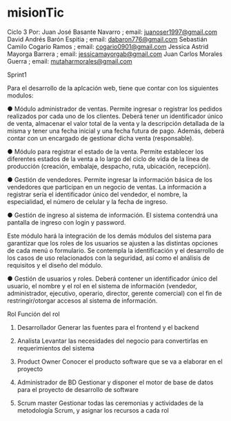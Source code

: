# misionTic
Ciclo 3
Por: 
    Juan José Basante Navarro ;      email:	juanoser1997@gmail.com
    David Andrés Barón Espitia ;     email:	dabaron776@gmail.com
    Sebastián Camilo Cogario Ramos ;	email:  cogario0901@gmail.com
    Jessica Astrid Mayorga Barrera ; email:	jessicamayorgab@gmail.com
    Juan Carlos Morales Guerra ;     email:	mutaharmorales@gmail.com

    
Sprint1

Para el desarrollo de la aplcación web, tiene que contar con los siguientes modulos:

● Módulo administrador de ventas. Permite ingresar o registrar los pedidos realizados por cada uno de los clientes. Deberá tener un identificador único de venta, almacenar el valor total de la venta y la descripción detallada de la misma y tener una fecha inicial y una fecha futura de pago. Además, deberá contar con un encargado de gestionar dicha venta (responsable).

● Módulo para registrar el estado de la venta. Permite establecer los diferentes estados de la venta a lo largo del ciclo de vida de la línea de producción (creación, embalaje, despacho, ruta, ubicación, recepción).  

● Gestión de vendedores. Permite ingresar la información básica de los vendedores que participan en un negocio de ventas. La información a registrar sería el identificador único del vendedor, el nombre, la especialidad, el número de celular y la fecha de ingreso.

● Gestión de ingreso al sistema de información. El sistema contendrá una pantalla de ingreso con login y password.

Este módulo hará la integración de los demás módulos del sistema para garantizar que los roles de los usuarios se ajusten a las distintas opciones de cada menú o formulario. Se contempla la identificación y el desarrollo de los casos de uso relacionados con la seguridad, así como el análisis de requisitos y el diseño del módulo.

● Gestión de usuarios y roles. Deberá contener un identificador único del usuario, el nombre y el rol en el sistema de información (vendedor, administrador, ejecutivo, operario, director, gerente comercial) con el fin de restringir/otorgar accesos al sistema de información.




Rol Función del rol 

1. Desarrollador  Generar las fuentes para el frontend y el backend 

2. Analista  Levantar las necesidades del negocio para 
convertirlas en requerimientos del sistema  

3. Product Owner Conocer el producto software que se va a elaborar 
en el proyecto  

4. Administrador de BD Gestionar y disponer el motor de base de datos 
para el proyecto de desarrollo de software 

5. Scrum master Gestionar todas las ceremonias y actividades de la 
metodología Scrum, y asignar los recursos a cada 
rol 
